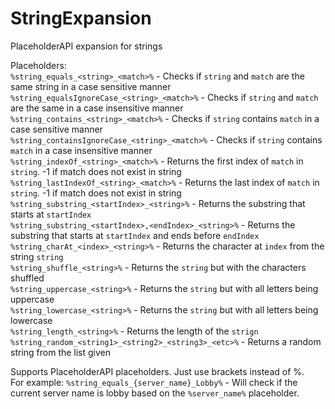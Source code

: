 # StringExpansion
PlaceholderAPI expansion for strings

Placeholders:  
  `%string_equals_<string>_<match>%` - Checks if `string` and `match` are the same string in a case sensitive manner  
  `%string_equalsIgnoreCase_<string>_<match>%` - Checks if `string` and `match` are the same in a case insensitive manner  
  `%string_contains_<string>_<match>%` - Checks if `string` contains `match` in a case sensitive manner  
  `%string_containsIgnoreCase_<string>_<match>%` - Checks if `string` contains `match` in a case insensitive manner  
  `%string_indexOf_<string>_<match>%` - Returns the first index of `match` in `string`. -1 if match does not exist in string  
  `%string_lastIndexOf_<string>_<match>%` - Returns the last index of `match` in `string`. -1 if match does not exist in string  
  `%string_substring_<startIndex>_<string>%` - Returns the substring that starts at `startIndex`  
  `%string_substring_<startIndex>,<endIndex>_<string>%` - Returns the substring that starts at `startIndex` and ends before `endIndex`  
  `%string_charAt_<index>_<string>%` - Returns the character at `index` from the string `string`  
  `%string_shuffle_<string>%` - Returns the `string` but with the characters shuffled  
  `%string_uppercase_<string>%` - Returns the `string` but with all letters being uppercase  
  `%string_lowercase_<string>%` - Returns the `string` but with all letters being lowercase  
  `%string_length_<string>%` - Returns the length of the `strign`  
  `%string_random_<string1>_<string2>_<string3>_<etc>%` - Returns a random string from the list given  
  
  Supports PlaceholderAPI placeholders. Just use brackets instead of %.  
  For example: `%string_equals_{server_name}_Lobby%` - Will check if the current server name is lobby based on the `%server_name%` placeholder.
